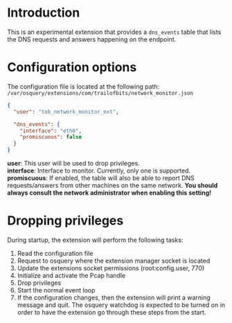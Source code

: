 # Introduction
This is an experimental extension that provides a `dns_events` table that lists the DNS requests and answers happening on the endpoint.

# Configuration options
The configuration file is located at the following path: `/var/osquery/extensions/com/trailofbits/network_monitor.json`

``` json
{
  "user": "tob_network_monitor_ext",

  "dns_events": {
    "interface": "eth0",
    "promiscuous": false
  }
}
```

**user**: This user will be used to drop privileges.  
**interface**: Interface to monitor. Currently, only one is supported.  
**promiscuous**: If enabled, the table will also be able to report DNS requests/answers from other machines on the same network. **You should always consult the network administrator when enabling this setting!**

# Dropping privileges
During startup, the extension will perform the following tasks:

1. Read the configuration file
2. Request to osquery where the extension manager socket is located
3. Update the extensions socket permissions (root:config.user, 770)
4. Initialize and activate the Pcap handle
5. Drop privileges
6. Start the normal event loop
7. If the configuration changes, then the extension will print a warning message and quit. The osquery watchdog is expected to be turned on in order to have the extension go through these steps from the start.
